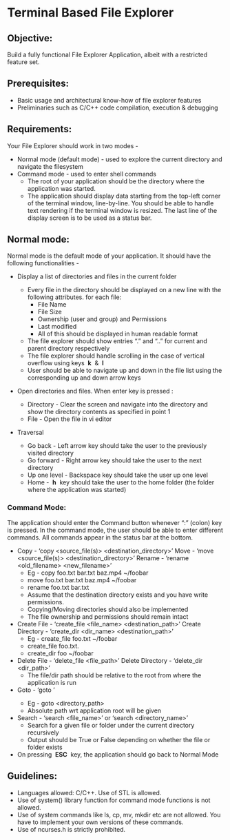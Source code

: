 # Terminal Based File Explorer

## Objective:

Build a fully functional File Explorer Application, albeit with a restricted feature set.

## Prerequisites:

* Basic usage and architectural know-how of file explorer features
* Preliminaries such as C/C++ code compilation, execution & debugging

## Requirements:

Your File Explorer should work in two modes -

* Normal mode (default mode) - used to explore the current directory and navigate the filesystem
* Command mode - used to enter shell commands
	* The root of your application should be the directory where the application was started.
	* The application should display data starting from the top-left corner of the terminal window, line-by-line. You should be able to handle text rendering if the terminal window is resized. The last line of the display screen is to be used as a status bar.

## Normal mode:

Normal mode is the default mode of your application. It should have the following functionalities -

* Display a list of directories and files in the current folder
	* Every file in the directory should be displayed on a new line with the following attributes. for each file:
		* File Name
		* File Size
		* Ownership (user and group) and Permissions
		* Last modified
		* All of this should be displayed in human readable format
	* The file explorer should show entries “.” and “..” for current and parent directory respectively
	* The file explorer should handle scrolling in the case of vertical overflow using keys ​ **k** ​ & ​ **l**
	* User should be able to navigate up and down in the file list using the corresponding up and down arrow keys


* Open directories and files. When enter key is pressed :
	* Directory - Clear the screen and navigate into the directory and show the directory contents as specified in point 1
	* File - Open the file in vi editor
* Traversal
	* Go back - Left arrow key should take the user to the previously visited directory
	* Go forward - Right arrow key should take the user to the next directory
	* Up one level - Backspace key should take the user up one level
	* Home - ​ **h** ​ key should take the user to the home folder (the folder where the application was started)

### Command Mode:

The application should enter the Command button whenever “:” (colon) key is pressed. In the command
mode, the user should be able to enter different commands. All commands appear in the status bar at
the bottom.

* Copy - ‘copy <source_file(s)> <destination_directory>’
Move - ‘move <source_file(s)> <destination_directory>’
Rename - ‘rename <old_filename> <new_filename>’
	* Eg - ​copy foo.txt bar.txt baz.mp4 ~/foobar
	* move foo.txt bar.txt baz.mp4 ~/foobar
	* rename foo.txt bar.txt
	* Assume that the destination directory exists and you have write permissions.
	* Copying/Moving directories should also be implemented
	* The file ownership and permissions should remain intact
* Create File - ‘create_file <file_name> <destination_path>’
Create Directory - ‘create_dir <dir_name> <destination_path>’
	* Eg -​ ​create_file foo.txt ~/foobar
	* create_file foo.txt.
	* create_dir foo ~/foobar
* Delete File - ‘delete_file <file_path>’
Delete Directory - ‘delete_dir <dir_path>’
	* The file/dir path should be relative to the root from where the application is run
* Goto - ‘goto <location>’
	* Eg - ​goto <directory_path>
	* Absolute path wrt application root will be given
* Search - ‘search <file_name>’ or ‘search <directory_name>’
	* Search for a given file or folder under the current directory recursively
	* Output should be True or False depending on whether the file or folder exists
* On pressing ​ **ESC** ​ key, the application should go back to Normal Mode

## Guidelines:

* Languages allowed: C/C++. Use of STL is allowed.
* Use of system() library function for command mode functions is not allowed.
* Use of system commands like ls, cp, mv, mkdir etc are not allowed. You have to implement your own versions of these commands.
* Use of ncurses.h is strictly prohibited.


